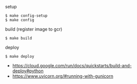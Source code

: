
setup

```console
$ make config-setup
$ make config
```

build (register image to gcr)

```console
$ make build
```

deploy

```console
$ make deploy
```

- https://cloud.google.com/run/docs/quickstarts/build-and-deploy#python
- https://www.uvicorn.org/#running-with-gunicorn
